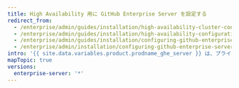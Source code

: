 ```yaml
---
title: High Availability 用に GitHub Enterprise Server を設定する
redirect_from:
  - /enterprise/admin/guides/installation/high-availability-cluster-configuration/
  - /enterprise/admin/guides/installation/high-availability-configuration/
  - /enterprise/admin/guides/installation/configuring-github-enterprise-for-high-availability/
  - /enterprise/admin/installation/configuring-github-enterprise-server-for-high-availability
intro: '{{ site.data.variables.product.prodname_ghe_server }} は、プライマリアプライアンスに影響を及ぼすハードウェア障害や重大なネットワーク障害が発生した場合に、サービスの中断を最小限に抑えるように設計された、運用の High Availability モードをサポートしています。'
mapTopic: true
versions:
  enterprise-server: '*'
---
```


